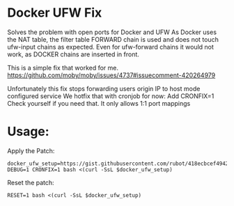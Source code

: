 # Docker UFW Fix

Solves the problem with open ports for Docker and UFW
As Docker uses the NAT table, the filter table FORWARD chain is used and does not touch ufw-input chains as expected.
Even for ufw-forward chains it would not work, as DOCKER chains are inserted in front.

This is a simple fix that worked for me.
https://github.com/moby/moby/issues/4737#issuecomment-420264979

Unfortunately this fix stops forwarding users origin IP to host mode configured service
We hotfix that with cronjob for now: Add CRONFIX=1
Check yourself if you need that. It only allows 1:1 port mappings

# Usage:
Apply the Patch:
```
docker_ufw_setup=https://gist.githubusercontent.com/rubot/418ecbcef49425339528233b24654a7d/raw/docker_ufw_setup.sh
DEBUG=1 CRONFIX=1 bash <(curl -SsL $docker_ufw_setup)
```
Reset the patch:
```
RESET=1 bash <(curl -SsL $docker_ufw_setup)
```
